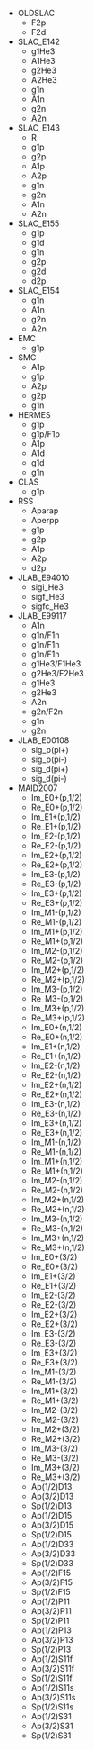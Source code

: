 

 - OLDSLAC
   - F2p
   - F2d
 - SLAC_E142
   - g1He3
   - A1He3
   - g2He3
   - A2He3
   - g1n
   - A1n
   - g2n
   - A2n
 - SLAC_E143
   - R
   - g1p
   - g2p
   - A1p
   - A2p
   - g1n
   - g2n
   - A1n
   - A2n
 - SLAC_E155
   - g1p
   - g1d
   - g1n
   - g2p
   - g2d
   - d2p
 - SLAC_E154
   - g1n
   - A1n
   - g2n
   - A2n
 - EMC
   - g1p
 - SMC
   - A1p
   - g1p
   - A2p
   - g2p
   - g1n
 - HERMES
   - g1p
   - g1p/F1p
   - A1p
   - A1d
   - g1d
   - g1n
 - CLAS
   - g1p
 - RSS
   - Aparap
   - Aperpp
   - g1p
   - g2p
   - A1p
   - A2p
   - d2p
 - JLAB_E94010
   - sigi_He3
   - sigf_He3
   - sigfc_He3
 - JLAB_E99117
   - A1n
   - g1n/F1n
   - g1n/F1n
   - g1n/F1n
   - g1He3/F1He3
   - g2He3/F2He3
   - g1He3
   - g2He3
   - A2n
   - g2n/F2n
   - g1n
   - g2n
 - JLAB_E00108
   - sig_p(pi+)
   - sig_p(pi-)
   - sig_d(pi+)
   - sig_d(pi-)
 - MAID2007
   - Im_E0+(p,1/2)
   - Re_E0+(p,1/2)
   - Im_E1+(p,1/2)
   - Re_E1+(p,1/2)
   - Im_E2-(p,1/2)
   - Re_E2-(p,1/2)
   - Im_E2+(p,1/2)
   - Re_E2+(p,1/2)
   - Im_E3-(p,1/2)
   - Re_E3-(p,1/2)
   - Im_E3+(p,1/2)
   - Re_E3+(p,1/2)
   - Im_M1-(p,1/2)
   - Re_M1-(p,1/2)
   - Im_M1+(p,1/2)
   - Re_M1+(p,1/2)
   - Im_M2-(p,1/2)
   - Re_M2-(p,1/2)
   - Im_M2+(p,1/2)
   - Re_M2+(p,1/2)
   - Im_M3-(p,1/2)
   - Re_M3-(p,1/2)
   - Im_M3+(p,1/2)
   - Re_M3+(p,1/2)
   - Im_E0+(n,1/2)
   - Re_E0+(n,1/2)
   - Im_E1+(n,1/2)
   - Re_E1+(n,1/2)
   - Im_E2-(n,1/2)
   - Re_E2-(n,1/2)
   - Im_E2+(n,1/2)
   - Re_E2+(n,1/2)
   - Im_E3-(n,1/2)
   - Re_E3-(n,1/2)
   - Im_E3+(n,1/2)
   - Re_E3+(n,1/2)
   - Im_M1-(n,1/2)
   - Re_M1-(n,1/2)
   - Im_M1+(n,1/2)
   - Re_M1+(n,1/2)
   - Im_M2-(n,1/2)
   - Re_M2-(n,1/2)
   - Im_M2+(n,1/2)
   - Re_M2+(n,1/2)
   - Im_M3-(n,1/2)
   - Re_M3-(n,1/2)
   - Im_M3+(n,1/2)
   - Re_M3+(n,1/2)
   - Im_E0+(3/2)
   - Re_E0+(3/2)
   - Im_E1+(3/2)
   - Re_E1+(3/2)
   - Im_E2-(3/2)
   - Re_E2-(3/2)
   - Im_E2+(3/2)
   - Re_E2+(3/2)
   - Im_E3-(3/2)
   - Re_E3-(3/2)
   - Im_E3+(3/2)
   - Re_E3+(3/2)
   - Im_M1-(3/2)
   - Re_M1-(3/2)
   - Im_M1+(3/2)
   - Re_M1+(3/2)
   - Im_M2-(3/2)
   - Re_M2-(3/2)
   - Im_M2+(3/2)
   - Re_M2+(3/2)
   - Im_M3-(3/2)
   - Re_M3-(3/2)
   - Im_M3+(3/2)
   - Re_M3+(3/2)
   - Ap(1/2)D13
   - Ap(3/2)D13
   - Sp(1/2)D13
   - Ap(1/2)D15
   - Ap(3/2)D15
   - Sp(1/2)D15
   - Ap(1/2)D33
   - Ap(3/2)D33
   - Sp(1/2)D33
   - Ap(1/2)F15
   - Ap(3/2)F15
   - Sp(1/2)F15
   - Ap(1/2)P11
   - Ap(3/2)P11
   - Sp(1/2)P11
   - Ap(1/2)P13
   - Ap(3/2)P13
   - Sp(1/2)P13
   - Ap(1/2)S11f
   - Ap(3/2)S11f
   - Sp(1/2)S11f
   - Ap(1/2)S11s
   - Ap(3/2)S11s
   - Sp(1/2)S11s
   - Ap(1/2)S31
   - Ap(3/2)S31
   - Sp(1/2)S31

